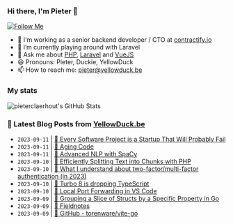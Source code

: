 ### Hi there, I'm Pieter 👋  
[![Follow Me](https://img.shields.io/github/followers/pieterclaerhout?label=Follow&style=social)](https://github.com/pieterclaerhout)

- 🏢 I'm working as a senior backend developer / CTO at [contractify.io](https://contractify.io)
- 🌱 I’m currently playing around with Laravel
- 💬 Ask me about [PHP](https://php.net), [Laravel](http://laravel.com) and [VueJS](https://vuejs.org)
- 😄 Pronouns: Pieter, Duckie, YellowDuck
- 📫 How to reach me: pieter@yellowduck.be

### My stats

![pieterclaerhout's GitHub Stats](https://github-readme-stats.vercel.app/api?username=pieterclaerhout&show_icons=true&count_private=true&line_height=40)

### 📩 Latest Blog Posts from [YellowDuck.be](https://www.yellowduck.be/)
<!-- BLOG-POST-LIST:START -->
- `2023-09-11` | [🔗 Every Software Project is a Startup That Will Probably Fail](https://www.yellowduck.be/posts/every-software-project-is-a-startup-that-will-probably-fail)  
- `2023-09-11` | [🔗 Aging Code](https://www.yellowduck.be/posts/aging-code)  
- `2023-09-11` | [🔗 Advanced NLP with SpaCy](https://www.yellowduck.be/posts/advanced-nlp-with-spacy-hacker-news)  
- `2023-09-10` | [🐥 Efficiently Splitting Text into Chunks with PHP](https://www.yellowduck.be/posts/efficiently-splitting-text-into-chunks-with-php)  
- `2023-09-10` | [🔗 What I understand about two-factor/multi-factor authentication &lpar;in 2023&rpar;](https://www.yellowduck.be/posts/mfabasicoptionsin2023)  
- `2023-09-10` | [🔗 Turbo 8 is dropping TypeScript](https://www.yellowduck.be/posts/turbo-8-is-dropping-typescript)  
- `2023-09-10` | [🔗 Local Port Forwarding in VS Code](https://www.yellowduck.be/posts/local-port-forwarding-in-vs-code)  
- `2023-09-09` | [🐥 Grouping a Slice of Structs by a Specific Property in Go](https://www.yellowduck.be/posts/grouping-a-slice-of-structs-by-a-specific-property-in-go-with-generics)  
- `2023-09-09` | [🔗 Fieldnotes](https://www.yellowduck.be/posts/golang-fieldnotes)  
- `2023-09-09` | [🔗 GitHub - torenware/vite-go](https://www.yellowduck.be/posts/github-torenware-vite-go-go-module-to-integrate-vue-3-react-and-svelte-projects-with-golang-web-projects-using-vite-2-and-3)  

<!-- BLOG-POST-LIST:END -->
